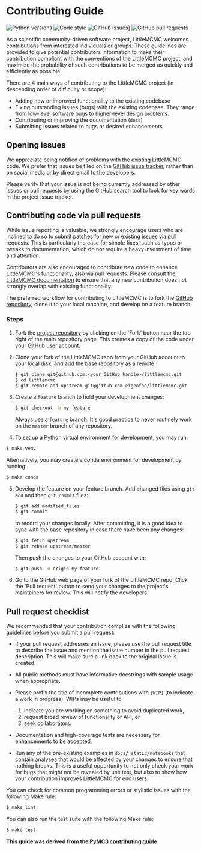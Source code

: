 # Contributing Guide

![Python versions](https://img.shields.io/badge/python-3.6%7C3.7-blue)
![Code style](https://img.shields.io/badge/style-black-black)
![GitHub issues](https://img.shields.io/github/issues/eigenfoo/littlemcmc)]
![GitHub pull requests](https://img.shields.io/github/issues-pr/eigenfoo/littlemcmc)

As a scientific community-driven software project, LittleMCMC welcomes
contributions from interested individuals or groups. These guidelines are
provided to give potential contributors information to make their contribution
compliant with the conventions of the LittleMCMC project, and maximize the
probability of such contributions to be merged as quickly and efficiently as
possible.

There are 4 main ways of contributing to the LittleMCMC project (in descending
order of difficulty or scope):

* Adding new or improved functionality to the existing codebase
* Fixing outstanding issues (bugs) with the existing codebase. They range from
  low-level software bugs to higher-level design problems.
* Contributing or improving the documentation (`docs`)
* Submitting issues related to bugs or desired enhancements

## Opening issues

We appreciate being notified of problems with the existing LittleMCMC code. We
prefer that issues be filed on the [GitHub issue
tracker](https://github.com/eigenfoo/littlemcmc/issues), rather than on social
media or by direct email to the developers.

Please verify that your issue is not being currently addressed by other issues
or pull requests by using the GitHub search tool to look for key words in the
project issue tracker.

## Contributing code via pull requests

While issue reporting is valuable, we strongly encourage users who are inclined
to do so to submit patches for new or existing issues via pull requests. This is
particularly the case for simple fixes, such as typos or tweaks to
documentation, which do not require a heavy investment of time and attention.

Contributors are also encouraged to contribute new code to enhance LittleMCMC's
functionality, also via pull requests. Please consult the [LittleMCMC
documentation](https://littlemcmc.readthedocs.io) to ensure that any new
contribution does not strongly overlap with existing functionality.

The preferred workflow for contributing to LittleMCMC is to fork the [GitHub
repository](https://github.com/eigenfoo/littlemcmc/), clone it to your local
machine, and develop on a feature branch.

### Steps

1. Fork the [project repository](https://github.com/eigenfoo/littlemcmc/) by
   clicking on the 'Fork' button near the top right of the main repository page.
   This creates a copy of the code under your GitHub user account.

2. Clone your fork of the LittleMCMC repo from your GitHub account to your local
   disk, and add the base repository as a remote:

   ```bash
   $ git clone git@github.com:<your GitHub handle>/littlemcmc.git
   $ cd littlemcmc
   $ git remote add upstream git@github.com:eigenfoo/littlemcmc.git
   ```

3. Create a ``feature`` branch to hold your development changes:

   ```bash
   $ git checkout -b my-feature
   ```

   Always use a ``feature`` branch. It's good practice to never routinely work
   on the ``master`` branch of any repository.

4.  To set up a Python virtual environment for development, you may run:

   ```bash
   $ make venv
   ```

   Alternatively, you may create a conda environment for development by running:

   ```bash
   $ make conda
   ```

5. Develop the feature on your feature branch. Add changed files using ``git
   add`` and then ``git commit`` files:

   ```bash
   $ git add modified_files
   $ git commit
   ```

   to record your changes locally. After committing, it is a good idea to sync
   with the base repository in case there have been any changes:

   ```bash
   $ git fetch upstream
   $ git rebase upstream/master
   ```

   Then push the changes to your GitHub account with:

   ```bash
   $ git push -u origin my-feature
   ```

6. Go to the GitHub web page of your fork of the LittleMCMC repo. Click the
   'Pull request' button to send your changes to the project's maintainers for
   review. This will notify the developers.

## Pull request checklist

We recommended that your contribution complies with the following guidelines
before you submit a pull request:

* If your pull request addresses an issue, please use the pull request title to
  describe the issue and mention the issue number in the pull request
  description. This will make sure a link back to the original issue is created.

* All public methods must have informative docstrings with sample usage when
  appropriate.

* Please prefix the title of incomplete contributions with `[WIP]` (to indicate
  a work in progress). WIPs may be useful to
  1. indicate you are working on something to avoid duplicated work,
  1. request broad review of functionality or API, or
  1. seek collaborators.

* Documentation and high-coverage tests are necessary for enhancements to be
  accepted.

* Run any of the pre-existing examples in ``docs/_static/notebooks`` that
  contain analyses that would be affected by your changes to ensure that nothing
  breaks. This is a useful opportunity to not only check your work for bugs that
  might not be revealed by unit test, but also to show how your contribution
  improves LittleMCMC for end users.

You can check for common programming errors or stylistic issues with the
following Make rule:

  ```bash
  $ make lint
  ```

You can also run the test suite with the following Make rule:

  ```bash
  $ make test
  ```

**This guide was derived from the [PyMC3 contributing
guide](https://github.com/pymc-devs/pymc3/blob/master/CONTRIBUTING.md).**

